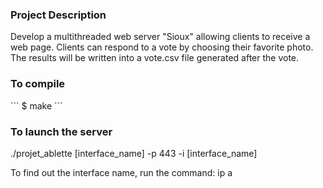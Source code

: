 <h3 align="left">Project Description</h3>

Develop a multithreaded web server "Sioux" allowing clients to receive a web page. Clients can respond to a vote by choosing their favorite photo. The results will be written into a vote.csv file generated after the vote.

<h3 align="left">To compile</h3>
```
$ make
```

<h3 align="left">To launch the server</h3>

./projet_ablette [interface_name] -p 443 -i [interface_name]

To find out the interface name, run the command:
ip a
